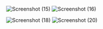![Screenshot (15)](https://user-images.githubusercontent.com/103096207/198902712-0c3e4bd5-5cec-469b-9b8f-4db16b250e2c.png)
![Screenshot (16)](https://user-images.githubusercontent.com/103096207/198902775-86cadc64-e105-460f-8535-2e15e5f4b7a9.png)

![Screenshot (18)](https://user-images.githubusercontent.com/103096207/198902757-49723e80-ddab-4490-a0ef-de7aac207da4.png)
![Screenshot (20)](https://user-images.githubusercontent.com/103096207/198902769-fc798ebc-1abc-4f16-bad3-9a3ee41ee5c8.png)

